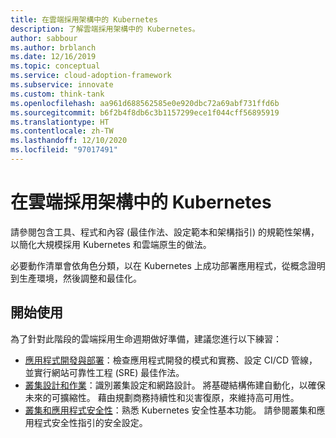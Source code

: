 ```yaml
---
title: 在雲端採用架構中的 Kubernetes
description: 了解雲端採用架構中的 Kubernetes。
author: sabbour
ms.author: brblanch
ms.date: 12/16/2019
ms.topic: conceptual
ms.service: cloud-adoption-framework
ms.subservice: innovate
ms.custom: think-tank
ms.openlocfilehash: aa961d688562585e0e920dbc72a69abf731ffd6b
ms.sourcegitcommit: b6f2b4f8db6c3b1157299ece1f044cff56895919
ms.translationtype: HT
ms.contentlocale: zh-TW
ms.lasthandoff: 12/10/2020
ms.locfileid: "97017491"
---
```

# <a name="kubernetes-in-the-cloud-adoption-framework"></a>在雲端採用架構中的 Kubernetes

請參閱包含工具、程式和內容 (最佳作法、設定範本和架構指引) 的規範性架構，以簡化大規模採用 Kubernetes 和雲端原生的做法。

必要動作清單會依角色分類，以在 Kubernetes 上成功部署應用程式，從概念證明到生產環境，然後調整和最佳化。

## <a name="get-started"></a>開始使用

為了針對此階段的雲端採用生命週期做好準備，建議您進行以下練習：

- [應用程式開發與部署](./application-development.md)：檢查應用程式開發的模式和實務、設定 CI/CD 管線，並實行網站可靠性工程 (SRE) 最佳作法。
- [叢集設計和作業](./cluster-design-operations.md)：識別叢集設定和網路設計。 將基礎結構佈建自動化，以確保未來的可擴縮性。 藉由規劃商務持續性和災害復原，來維持高可用性。
- [叢集和應用程式安全性](./cluster-application-security.md)：熟悉 Kubernetes 安全性基本功能。 請參閱叢集和應用程式安全性指引的安全設定。
